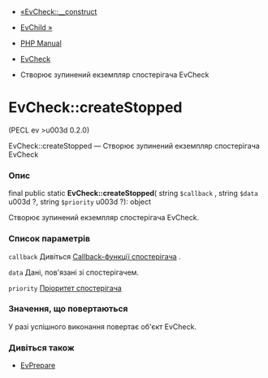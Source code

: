 - [«EvCheck::\_\_construct](evcheck.construct.md)
- [EvChild »](class.evchild.md)

- [PHP Manual](index.md)
- [EvCheck](class.evcheck.md)
- Створює зупинений екземпляр спостерігача EvCheck

# EvCheck::createStopped

(PECL ev \>u003d 0.2.0)

EvCheck::createStopped — Створює зупинений екземпляр спостерігача
EvCheck

### Опис

final public static **EvCheck::createStopped**( string `$callback` ,
string `$data` u003d ?, string `$priority` u003d ?): object

Створює зупинений екземпляр спостерігача EvCheck.

### Список параметрів

`callback`
Дивіться [Callback-функції спостерігача](ev.watcher-callbacks.md) .

`data`
Дані, пов'язані зі спостерігачем.

`priority`
[Пріоритет спостерігача](class.ev.md#ev.constants.watcher-pri)

### Значення, що повертаються

У разі успішного виконання повертає об'єкт EvCheck.

### Дивіться також

- [EvPrepare](class.evprepare.md)
